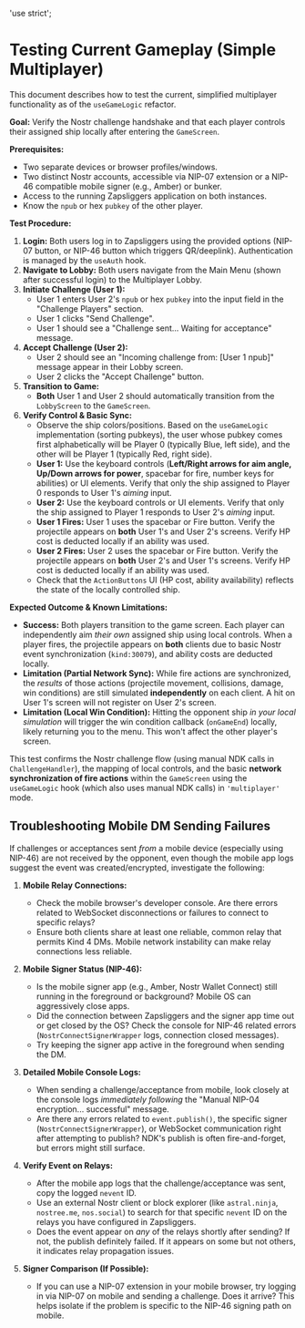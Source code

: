 'use strict';
# Testing Current Gameplay (Simple Multiplayer)

This document describes how to test the current, simplified multiplayer functionality as of the `useGameLogic` refactor.

**Goal:** Verify the Nostr challenge handshake and that each player controls their assigned ship locally after entering the `GameScreen`.

**Prerequisites:**

*   Two separate devices or browser profiles/windows.
*   Two distinct Nostr accounts, accessible via NIP-07 extension or a NIP-46 compatible mobile signer (e.g., Amber) or bunker.
*   Access to the running Zapsliggers application on both instances.
*   Know the `npub` or hex `pubkey` of the other player.

**Test Procedure:**

1.  **Login:** Both users log in to Zapsliggers using the provided options (NIP-07 button, or NIP-46 button which triggers QR/deeplink). Authentication is managed by the `useAuth` hook.
2.  **Navigate to Lobby:** Both users navigate from the Main Menu (shown after successful login) to the Multiplayer Lobby.
3.  **Initiate Challenge (User 1):**
    *   User 1 enters User 2's `npub` or hex `pubkey` into the input field in the "Challenge Players" section.
    *   User 1 clicks "Send Challenge".
    *   User 1 should see a "Challenge sent... Waiting for acceptance" message.
4.  **Accept Challenge (User 2):**
    *   User 2 should see an "Incoming challenge from: [User 1 npub]" message appear in their Lobby screen.
    *   User 2 clicks the "Accept Challenge" button.
5.  **Transition to Game:**
    *   **Both** User 1 and User 2 should automatically transition from the `LobbyScreen` to the `GameScreen`.
6.  **Verify Control & Basic Sync:**
    *   Observe the ship colors/positions. Based on the `useGameLogic` implementation (sorting pubkeys), the user whose pubkey comes first alphabetically will be Player 0 (typically Blue, left side), and the other will be Player 1 (typically Red, right side).
    *   **User 1:** Use the keyboard controls (**Left/Right arrows for aim angle, Up/Down arrows for power**, spacebar for fire, number keys for abilities) or UI elements. Verify that only the ship assigned to Player 0 responds to User 1's *aiming* input.
    *   **User 2:** Use the keyboard controls or UI elements. Verify that only the ship assigned to Player 1 responds to User 2's *aiming* input.
    *   **User 1 Fires:** User 1 uses the spacebar or Fire button. Verify the projectile appears on **both** User 1's and User 2's screens. Verify HP cost is deducted locally if an ability was used.
    *   **User 2 Fires:** User 2 uses the spacebar or Fire button. Verify the projectile appears on **both** User 2's and User 1's screens. Verify HP cost is deducted locally if an ability was used.
    *   Check that the `ActionButtons` UI (HP cost, ability availability) reflects the state of the locally controlled ship.

**Expected Outcome & Known Limitations:**

*   **Success:** Both players transition to the game screen. Each player can independently aim *their own* assigned ship using local controls. When a player fires, the projectile appears on **both** clients due to basic Nostr event synchronization (`kind:30079`), and ability costs are deducted locally.
*   **Limitation (Partial Network Sync):** While fire actions are synchronized, the *results* of those actions (projectile movement, collisions, damage, win conditions) are still simulated **independently** on each client. A hit on User 1's screen will not register on User 2's screen.
*   **Limitation (Local Win Condition):** Hitting the opponent ship *in your local simulation* will trigger the win condition callback (`onGameEnd`) locally, likely returning you to the menu. This won't affect the other player's screen.

This test confirms the Nostr challenge flow (using manual NDK calls in `ChallengeHandler`), the mapping of local controls, and the basic **network synchronization of fire actions** within the `GameScreen` using the `useGameLogic` hook (which also uses manual NDK calls) in `'multiplayer'` mode.

## Troubleshooting Mobile DM Sending Failures

If challenges or acceptances sent *from* a mobile device (especially using NIP-46) are not received by the opponent, even though the mobile app logs suggest the event was created/encrypted, investigate the following:

1.  **Mobile Relay Connections:**
    *   Check the mobile browser's developer console. Are there errors related to WebSocket disconnections or failures to connect to specific relays?
    *   Ensure both clients share at least one reliable, common relay that permits Kind 4 DMs. Mobile network instability can make relay connections less reliable.

2.  **Mobile Signer Status (NIP-46):**
    *   Is the mobile signer app (e.g., Amber, Nostr Wallet Connect) still running in the foreground or background? Mobile OS can aggressively close apps.
    *   Did the connection between Zapsliggers and the signer app time out or get closed by the OS? Check the console for NIP-46 related errors (`NostrConnectSignerWrapper` logs, connection closed messages).
    *   Try keeping the signer app active in the foreground when sending the DM.

3.  **Detailed Mobile Console Logs:**
    *   When sending a challenge/acceptance from mobile, look closely at the console logs *immediately following* the "Manual NIP-04 encryption... successful" message.
    *   Are there any errors related to `event.publish()`, the specific signer (`NostrConnectSignerWrapper`), or WebSocket communication right after attempting to publish? NDK's publish is often fire-and-forget, but errors might still surface.

4.  **Verify Event on Relays:**
    *   After the mobile app logs that the challenge/acceptance was sent, copy the logged `nevent` ID.
    *   Use an external Nostr client or block explorer (like `astral.ninja`, `nostree.me`, `nos.social`) to search for that specific `nevent` ID on the relays you have configured in Zapsliggers.
    *   Does the event appear on *any* of the relays shortly after sending? If not, the publish definitely failed. If it appears on some but not others, it indicates relay propagation issues.

5.  **Signer Comparison (If Possible):**
    *   If you can use a NIP-07 extension in your mobile browser, try logging in via NIP-07 on mobile and sending a challenge. Does it arrive? This helps isolate if the problem is specific to the NIP-46 signing path on mobile.
